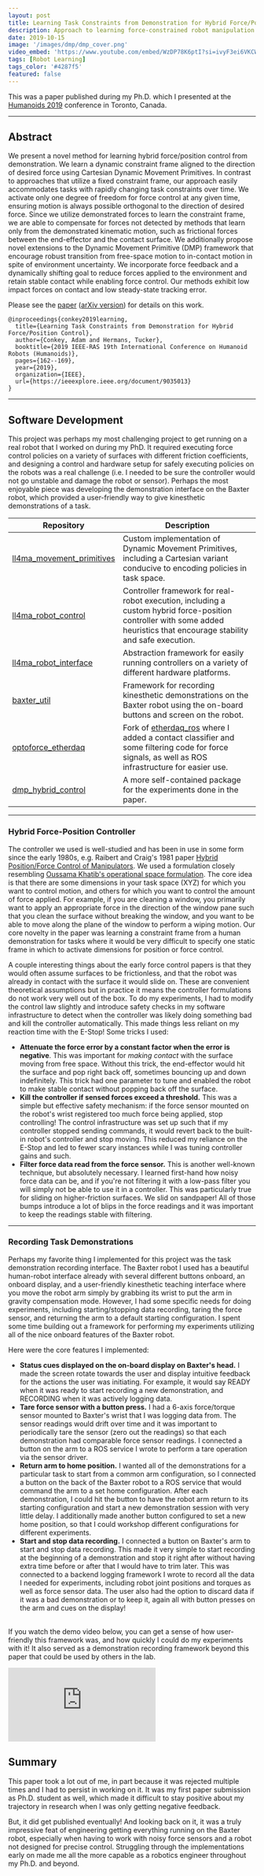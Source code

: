 ```yaml
---
layout: post
title: Learning Task Constraints from Demonstration for Hybrid Force/Position Control
description: Approach to learning force-constrained robot manipulation tasks from human demonstrations.
date: 2019-10-15
image: '/images/dmp/dmp_cover.png'
video_embed: 'https://www.youtube.com/embed/WzDP78K6ptI?si=ivyF3ei6VKCWg0ze'
tags: [Robot Learning]
tags_color: '#4287f5'
featured: false
---
```


This was a paper published during my Ph.D. which I presented at the [Humanoids 2019](http://humanoids2019.loria.fr) conference in Toronto, Canada.

***

## Abstract

We present a novel method for learning hybrid force/position control from demonstration. We learn a dynamic constraint frame aligned to the direction of desired force using Cartesian Dynamic Movement Primitives. In contrast to approaches that utilize a fixed constraint frame, our approach easily accommodates tasks with rapidly changing task constraints over time. We activate only one degree of freedom for force control at any given time, ensuring motion is always possible orthogonal to the direction of desired force. Since we utilize demonstrated forces to learn the constraint frame, we are able to compensate for forces not detected by methods that learn only from the demonstrated kinematic motion, such as frictional forces between the end-effector and the contact surface. We additionally propose novel extensions to the Dynamic Movement Primitive (DMP) framework that encourage robust transition from free-space motion to in-contact motion in spite of environment uncertainty. We incorporate force feedback and a dynamically shifting goal to reduce forces applied to the environment and retain stable contact while enabling force control. Our methods exhibit low impact forces on contact and low steady-state tracking error.

Please see the [paper](https://ieeexplore.ieee.org/document/9035013) ([arXiv version](https://arxiv.org/abs/1811.03026)) for details on this work.

```
@inproceedings{conkey2019learning,
  title={Learning Task Constraints from Demonstration for Hybrid Force/Position Control},
  author={Conkey, Adam and Hermans, Tucker},
  booktitle={2019 IEEE-RAS 19th International Conference on Humanoid Robots (Humanoids)},
  pages={162--169},
  year={2019},
  organization={IEEE},
  url={https://ieeexplore.ieee.org/document/9035013}
}
```

***

## Software Development

This project was perhaps my most challenging project to get running on a real robot that I worked on during my PhD. It required executing force control policies on a variety of surfaces with different friction coefficients, and designing a control and hardware setup for safely executing policies on the robots was a real challenge (i.e. I needed to be sure the controller would not go unstable and damage the robot or sensor). Perhaps the most enjoyable piece was developing the demonstration interface on the Baxter robot, which provided a user-friendly way to give kinesthetic demonstrations of a task. 

| Repository | Description |
|------------|-------------|
| [ll4ma_movement_primitives](https://bitbucket.org/robot-learning/ll4ma_movement_primitives/src/master/) | Custom implementation of Dynamic Movement Primitives, including a Cartesian variant conducive to encoding policies in task space. |
| [ll4ma_robot_control](https://bitbucket.org/robot-learning/ll4ma_robot_control/src/main/) | Controller framework for real-robot execution, including a custom hybrid force-position controller with some added heuristics that encourage stability and safe execution. |
| [ll4ma_robot_interface](https://bitbucket.org/robot-learning/ll4ma_robot_interface/src/main/) | Abstraction framework for easily running controllers on a variety of different hardware platforms. |
| [baxter_util](https://bitbucket.org/robot-learning/baxter_util/src/master/) | Framework for recording kinesthetic demonstrations on the Baxter robot using the on-board buttons and screen on the robot. |
| [optoforce_etherdaq](https://bitbucket.org/robot-learning/optoforce_etherdaq/src/main/) | Fork of [etherdaq_ros](https://github.com/OptoForce/etherdaq_ros) where I added a contact classifier and some filtering code for force signals, as well as ROS infrastructure for easier use. |
| [dmp_hybrid_control](https://bitbucket.org/robot-learning/dmp_hybrid_control/src/master/) | A more self-contained package for the experiments done in the paper. |

---

### Hybrid Force-Position Controller

The controller we used is well-studied and has been in use in some form since the early 1980s, e.g. Raibert and Craig's 1981 paper [Hybrid Position/Force Control of Manipulators](files/hybrid-position-force-raibert.pdf). We used a formulation closely resembling [Oussama Khatib's operational space formulation](https://ieeexplore.ieee.org/document/1087068). The core idea is that there are some dimensions in your task space (XYZ) for which you want to control motion, and others for which you want to control the amount of force applied. For example, if you are cleaning a window, you primarily want to apply an appropriate force in the direction of the window pane such that you clean the surface without breaking the window, and you want to be able to move along the plane of the window to perform a wiping motion. Our core novelty in the paper was learning a constraint frame from a human demonstration for tasks where it would be very difficult to specify one static frame in which to activate dimensions for position or force control. 

A couple interesting things about the early force control papers is that they would often assume surfaces to be frictionless, and that the robot was already in contact with the surface it would slide on. These are convenient theoretical assumptions but in practice it means the controller formulations do not work very well out of the box. To do my experiments, I had to modify the control law slightly and introduce safety checks in my software infrastructure to detect when the controller was likely doing something bad and kill the controller automatically. This made things less reliant on my reaction time with the E-Stop! Some tricks I used:
  - **Attenuate the force error by a constant factor when the error is negative**. This was important for _making contact_ with the surface moving from free space. Without this trick, the end-effector would hit the surface and pop right back off, sometimes bouncing up and down indefinitely. This trick had one parameter to tune and enabled the robot to make stable contact without popping back off the surface.
  - **Kill the controller if sensed forces exceed a threshold.** This was a simple but effective safety mechanism: if the force sensor mounted on the robot's wrist registered too much force being applied, stop controlling! The control infrastructure was set up such that if my controller stopped sending commands, it would revert back to the built-in robot's controller and stop moving. This reduced my reliance on the E-Stop and led to fewer scary instances while I was tuning controller gains and such.
  - **Filter force data read from the force sensor.** This is another well-known technique, but absolutely necessary. I learned first-hand how noisy force data can be, and if you're not filtering it with a low-pass filter you will simply not be able to use it in a controller. This was particularly true for sliding on higher-friction surfaces. We slid on sandpaper! All of those bumps introduce a lot of blips in the force readings and it was important to keep the readings stable with filtering.

---

### Recording Task Demonstrations

Perhaps my favorite thing I implemented for this project was the task demonstration recording interface. The Baxter robot I used has a beautiful human-robot interface already with several different buttons onboard, an onboard display, and a user-friendly kinesthetic teaching interface where you move the robot arm simply by grabbing its wrist to put the arm in gravity compensation mode. However, I had some specific needs for doing experiments, including starting/stopping data recording, taring the force sensor, and returning the arm to a default starting configuration. I spent some time building out a framework for performing my experiments utilizing all of the nice onboard features of the Baxter robot. 

Here were the core features I implemented:
- **Status cues displayed on the on-board display on Baxter's head.** I made the screen rotate towards the user and display intuitive feedback for the actions the user was initiating. For example, it would say READY when it was ready to start recording a new demonstration, and RECORDING when it was actively logging data.
- **Tare force sensor with a button press.** I had a 6-axis force/torque sensor mounted to Baxter's wrist that I was logging data from. The sensor readings would drift over time and it was important to periodically tare the sensor (zero out the readings) so that each demonstration had comparable force sensor readings. I connected a button on the arm to a ROS service I wrote to perform a tare operation via the sensor driver.
- **Return arm to home position.** I wanted all of the demonstrations for a particular task to start from a common arm configuration, so I connected a button on the back of the Baxter robot to a ROS service that would command the arm to a set home configuration. After each demonstration, I could hit the button to have the robot arm return to its starting configuration and start a new demonstration session with very little delay. I additionally made another button configured to set a new home position, so that I could workshop different configurations for different experiments.
- **Start and stop data recording.** I connected a button on Baxter's arm to start and stop data recording. This made it very simple to start recording at the beginning of a demonstration and stop it right after without having extra time before or after that I would have to trim later. This was connected to a backend logging framework I wrote to record all the data I needed for experiments, including robot joint positions and torques as well as force sensor data. The user also had the option to discard data if it was a bad demonstration or to keep it, again all with button presses on the arm and cues on the display!
<br/><br/>

If you watch the demo video below, you can get a sense of how user-friendly this framework was, and how quickly I could do my experiments with it! It also served as a demonstration recording framework beyond this paper that could be used by others in the lab.

<p><iframe src="https://www.youtube.com/embed/weBPQOT4Ymg?si=7E1JXAubBZS4GKV3" loading="lazy" frameborder="0" allowfullscreen></iframe></p>

## Summary

This paper took a lot out of me, in part because it was rejected multiple times and I had to persist in working on it. It was my first paper submission as Ph.D. student as well, which made it difficult to stay positive about my trajectory in research when I was only getting negative feedback. 

But, it did get published eventually! And looking back on it, it was a truly impressive feat of engineering getting everything running on the Baxter robot, especially when having to work with noisy force sensors and a robot not designed for precise control. Struggling through the implementations early on made me all the more capable as a robotics engineer throughout my Ph.D. and beyond.
